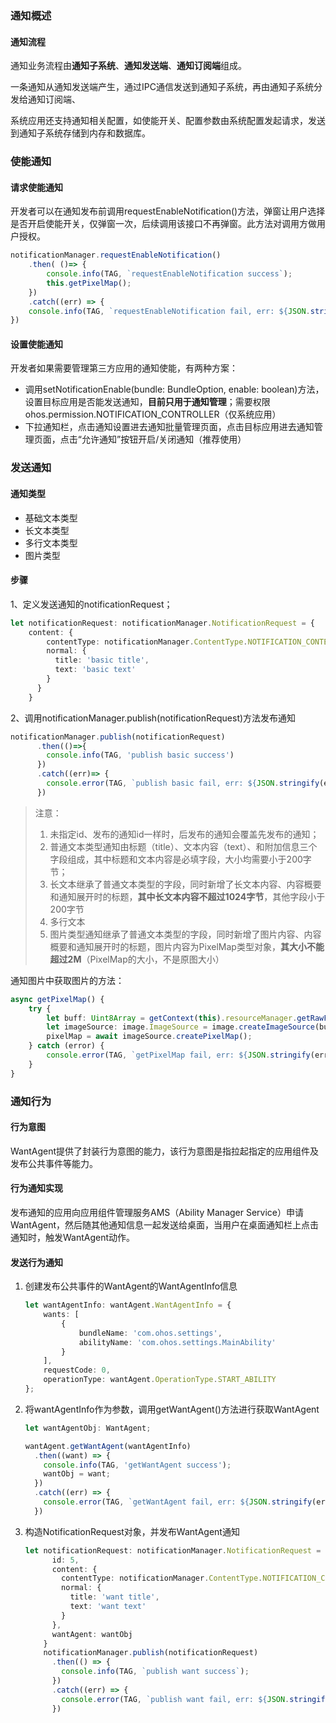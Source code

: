 ### 通知概述

#### 通知流程

通知业务流程由**通知子系统**、**通知发送端**、**通知订阅端**组成。

一条通知从通知发送端产生，通过IPC通信发送到通知子系统，再由通知子系统分发给通知订阅端、

系统应用还支持通知相关配置，如使能开关、配置参数由系统配置发起请求，发送到通知子系统存储到内存和数据库。



### 使能通知

#### 请求使能通知

开发者可以在通知发布前调用requestEnableNotification()方法，弹窗让用户选择是否开启使能开关，仅弹窗一次，后续调用该接口不再弹窗。此方法对调用方做用户授权。

```ts
notificationManager.requestEnableNotification()
	.then( ()=> {
    	console.info(TAG, `requestEnableNotification success`);
    	this.getPixelMap();
	})
	.catch((err) => {
    console.info(TAG, `requestEnableNotification fail, err: ${JSON.stringify(err)}`);
})
```



#### 设置使能通知

开发者如果需要管理第三方应用的通知使能，有两种方案：

+ 调用setNotificationEnable(bundle: BundleOption, enable: boolean)方法，设置目标应用是否能发送通知，**目前只用于通知管理**；需要权限ohos.permission.NOTIFICATION_CONTROLLER（仅系统应用）
+ 下拉通知栏，点击通知设置进去通知批量管理页面，点击目标应用进去通知管理页面，点击“允许通知”按钮开启/关闭通知（推荐使用）





### 发送通知

#### 通知类型

+ 基础文本类型
+ 长文本类型
+ 多行文本类型
+ 图片类型



#### 步骤

1、定义发送通知的notificationRequest；

```ts
let notificationRequest: notificationManager.NotificationRequest = {
    content: {
        contentType: notificationManager.ContentType.NOTIFICATION_CONTENT_BASIC_TEXT,
        normal: {
          title: 'basic title',
          text: 'basic text'
        }
      }
    }
```

2、调用notificationManager.publish(notificationRequest)方法发布通知

```ts
notificationManager.publish(notificationRequest)
      .then(()=>{
        console.info(TAG, 'publish basic success')
      })
      .catch((err)=> {
        console.error(TAG, `publish basic fail, err: ${JSON.stringify(err)}`)
      })
```

> 注意：
>
> 1. 未指定id、发布的通知id一样时，后发布的通知会覆盖先发布的通知；
> 2. 普通文本类型通知由标题（title）、文本内容（text）、和附加信息三个字段组成，其中标题和文本内容是必填字段，大小均需要小于200字节；
> 3. 长文本继承了普通文本类型的字段，同时新增了长文本内容、内容概要和通知展开时的标题，**其中长文本内容不超过1024字节**，其他字段小于200字节
> 4. 多行文本
> 5. 图片类型通知继承了普通文本类型的字段，同时新增了图片内容、内容概要和通知展开时的标题，图片内容为PixelMap类型对象，**其大小不能超过2M**（PixelMap的大小，不是原图大小）



通知图片中获取图片的方法：

```ts
async getPixelMap() {
    try {
        let buff: Uint8Array = getContext(this).resourceManager.getRawFileContentSync('test.png')
        let imageSource: image.ImageSource = image.createImageSource(buff.buffer);
        pixelMap = await imageSource.createPixelMap();
    } catch (error) {
        console.error(TAG, `getPixelMap fail, err: ${JSON.stringify(error)}`);
    }
}
```



### 通知行为

#### 行为意图

WantAgent提供了封装行为意图的能力，该行为意图是指拉起指定的应用组件及发布公共事件等能力。





#### 行为通知实现

发布通知的应用向应用组件管理服务AMS（Ability Manager Service）申请WantAgent，然后随其他通知信息一起发送给桌面，当用户在桌面通知栏上点击通知时，触发WantAgent动作。



#### 发送行为通知

1. 创建发布公共事件的WantAgent的WantAgentInfo信息

   ```ts
   let wantAgentInfo: wantAgent.WantAgentInfo = {
       wants: [
           {
               bundleName: 'com.ohos.settings',
               abilityName: 'com.ohos.settings.MainAbility'
           }
       ],
       requestCode: 0,
       operationType: wantAgent.OperationType.START_ABILITY
   };
   ```

2. 将wantAgentInfo作为参数，调用getWantAgent()方法进行获取WantAgent

   ```ts
   let wantAgentObj: WantAgent;
   
   wantAgent.getWantAgent(wantAgentInfo)
     .then((want) => {
       console.info(TAG, 'getWantAgent success');
       wantObj = want;
     })
     .catch((err) => {
       console.error(TAG, `getWantAgent fail, err: ${JSON.stringify(err)}`)
     })
   ```

3. 构造NotificationRequest对象，并发布WantAgent通知

   ```ts
   let notificationRequest: notificationManager.NotificationRequest = {
         id: 5,
         content: {
           contentType: notificationManager.ContentType.NOTIFICATION_CONTENT_BASIC_TEXT,
           normal: {
             title: 'want title',
             text: 'want text'
           }
         },
         wantAgent: wantObj
       }
       notificationManager.publish(notificationRequest)
         .then(() => {
           console.info(TAG, `publish want success`);
         })
         .catch((err) => {
           console.error(TAG, `publish want fail, err: ${JSON.stringify(err)}`)
         })
   ```

   
